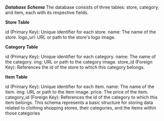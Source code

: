 ***Database Schema***
The database consists of three tables: store, category, and item, each with its respective fields.

**Store Table**

id (Primary Key): Unique identifier for each store.
name: The name of the store.
logo_url: URL or path to the store's logo image.

**Category Table**

id (Primary Key): Unique identifier for each category.
name: The name of the category.
img: URL or path to the category image.
store_id (Foreign Key): References the id of the store to which this category belongs.

**Item Table**

id (Primary Key): Unique identifier for each item.
name: The name of the item.
img: URL or path to the item image.
price: The price of the item.
category_id (Foreign Key): References the id of the category to which this item belongs.
This schema represents a basic structure for storing data related to clothing shopping stores, their categories, and the items within those categories

